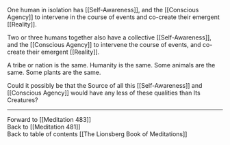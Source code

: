 One human in isolation has [[Self-Awareness]], and the [[Conscious Agency]] to intervene in the course of events and co-create their emergent [[Reality]]. 

Two or three humans together also have a collective [[Self-Awareness]], and the [[Conscious Agency]] to intervene the course of events, and co-create their emergent [[Reality]]. 

A tribe or nation is the same. Humanity is the same. Some animals are the same. Some plants are the same. 

Could it possibly be that the Source of all this [[Self-Awareness]] and [[Conscious Agency]] would have any less of these qualities than Its Creatures?

___

Forward to [[Meditation 483]]  
Back to [[Meditation 481]]  
Back to table of contents [[The Lionsberg Book of Meditations]]  